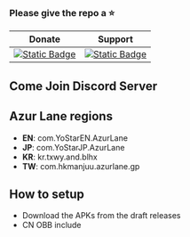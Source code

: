 ### Please give the repo a :star:

| Donate | Support |
|-------|------|
| [![Static Badge](https://img.shields.io/badge/myKOFi-pink)](https://ko-fi.com/alyamasha) | [![Static Badge](https://img.shields.io/badge/Discord-blue)](https://discord.gg/yg35E6JQem) |

## Come Join Discord Server

## Azur Lane regions
- **EN**: com.YoStarEN.AzurLane
- **JP**: com.YoStarJP.AzurLane
- **KR**: kr.txwy.and.blhx
- **TW**: com.hkmanjuu.azurlane.gp

## How to setup
- Download the APKs from the draft releases
- CN OBB include
